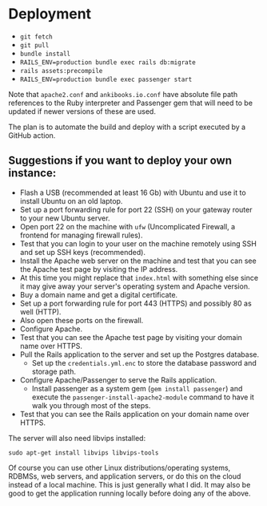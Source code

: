 # Deployment

- `git fetch`
- `git pull`
- `bundle install`
- `RAILS_ENV=production bundle exec rails db:migrate`
- `rails assets:precompile`
- `RAILS_ENV=production bundle exec passenger start`

Note that `apache2.conf` and `ankibooks.io.conf` have absolute file path references to the Ruby interpreter and Passenger gem that will need to be updated if newer versions of these are used.

The plan is to automate the build and deploy with a script executed by a GitHub action.

## Suggestions if you want to deploy your own instance:

- Flash a USB (recommended at least 16 Gb) with Ubuntu and use it to install Ubuntu on an old laptop.
- Set up a port forwarding rule for port 22 (SSH) on your gateway router to your new Ubuntu server.
- Open port 22 on the machine with `ufw` (Uncomplicated Firewall, a frontend for managing firewall rules).
- Test that you can login to your user on the machine remotely using SSH and set up SSH keys (recommended).
- Install the Apache web server on the machine and test that you can see the Apache test page by visiting the IP address.
- At this time you might replace that `index.html` with something else since it may give away your server's operating system and Apache version.
- Buy a domain name and get a digital certificate.
- Set up a port forwarding rule for port 443 (HTTPS) and possibly 80 as well (HTTP).
- Also open these ports on the firewall.
- Configure Apache.
- Test that you can see the Apache test page by visiting your domain name over HTTPS.
- Pull the Rails application to the server and set up the Postgres database.
  - Set up the `credentials.yml.enc` to store the database password and storage path.
- Configure Apache/Passenger to serve the Rails application.
  - Install passenger as a system gem (`gem install passenger`) and execute the `passenger-install-apache2-module` command to have it walk you through most of the steps.
- Test that you can see the Rails application on your domain name over HTTPS.

The server will also need libvips installed:

```
sudo apt-get install libvips libvips-tools
```

Of course you can use other Linux distributions/operating systems, RDBMSs, web servers, and application servers, or do this on the cloud instead of a local machine. This is just generally what I did. It may also be good to get the application running locally before doing any of the above.
